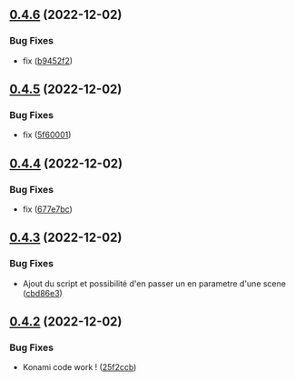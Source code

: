## [0.4.6](https://github.com/Team-du-soleil-levant/ndi_frontend/compare/v0.4.5...v0.4.6) (2022-12-02)


### Bug Fixes

* fix ([b9452f2](https://github.com/Team-du-soleil-levant/ndi_frontend/commit/b9452f2a4b828329214a4cafac11386aeb17a2a8))



## [0.4.5](https://github.com/Team-du-soleil-levant/ndi_frontend/compare/v0.4.4...v0.4.5) (2022-12-02)


### Bug Fixes

* fix ([5f60001](https://github.com/Team-du-soleil-levant/ndi_frontend/commit/5f60001c3365bc281e4547f23ffa9a4c58dd695f))



## [0.4.4](https://github.com/Team-du-soleil-levant/ndi_frontend/compare/v0.4.3...v0.4.4) (2022-12-02)


### Bug Fixes

* fix ([677e7bc](https://github.com/Team-du-soleil-levant/ndi_frontend/commit/677e7bc11abc902230fbda04c7940dd168104fd8))



## [0.4.3](https://github.com/Team-du-soleil-levant/ndi_frontend/compare/v0.4.2...v0.4.3) (2022-12-02)


### Bug Fixes

* Ajout du script et possibilité d'en passer un en parametre d'une scene ([cbd86e3](https://github.com/Team-du-soleil-levant/ndi_frontend/commit/cbd86e36ca6075fc0d0c6f4c0c0f543f34675160))



## [0.4.2](https://github.com/Team-du-soleil-levant/ndi_frontend/compare/v0.4.1...v0.4.2) (2022-12-02)


### Bug Fixes

* Konami code work ! ([25f2ccb](https://github.com/Team-du-soleil-levant/ndi_frontend/commit/25f2ccb32a269c072ab0ad7f6706f448b5de7e3d))



